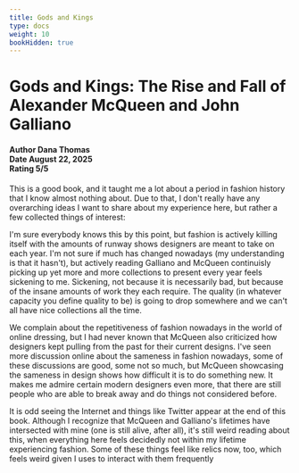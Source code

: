 ```yaml
---
title: Gods and Kings
type: docs
weight: 10
bookHidden: true
---
```


# **Gods and Kings: The Rise and Fall of Alexander McQueen and John Galliano**

<h4>Author <span class='book_header'>Dana Thomas</span></br>Date <span class='book_header'>August 22, 2025</span></br>Rating <span class='book_header'>5/5</span></h4>

This is a good book, and it taught me a lot about a period in fashion history that I know almost nothing about. Due to that, I don't really have any overarching ideas I want to share about my experience here, but rather a few collected things of interest:

I'm sure everybody knows this by this point, but fashion is actively killing itself with the amounts of runway shows designers are meant to take on each year. I'm not sure if much has changed nowadays (my understanding is that it hasn't), but actively reading Galliano and McQueen continuisly picking up yet more and more collections to present every year feels sickening to me. Sickening, not because it is necessarily bad, but because of the insane amounts of work they each require. The quality (in whatever capacity you define quality to be) is going to drop somewhere and we can't all have nice collections all the time.

We complain about the repetitiveness of fashion nowadays in the world of online dressing, but I had never known that McQueen also criticized how designers kept pulling from the past for their current designs. I've seen more discussion online about the sameness in fashion nowadays, some of these discussions are good, some not so much, but McQueen showcasing the sameness in design shows how difficult it is to do something new. It makes me admire certain modern designers even more, that there are still people who are able to break away and do things not considered before.

It is odd seeing the Internet and things like Twitter appear at the end of this book. Although I recognize that McQueen and Galliano's lifetimes have intersected with mine (one is still alive, after all), it's still weird reading about this, when everything here feels decidedly not within my lifetime experiencing fashion. Some of these things feel like relics now, too, which feels weird given I uses to interact with them frequently